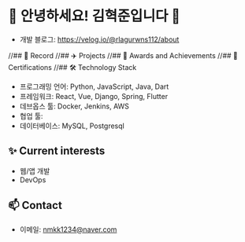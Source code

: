 # 👋 안녕하세요! 김혁준입니다 👋

- 개발 블로그: https://velog.io/@rlagurwns112/about

//## 🚀 Record
//## ✈️ Projects
//## 🏅 Awards and Achievements
//## 📜 Certifications
//## 🛠️ Technology Stack

- 프로그래밍 언어: Python, JavaScript, Java, Dart
- 프레임워크: React, Vue, Django, Spring, Flutter
- 데브옵스 툴: Docker, Jenkins, AWS
- 협업 툴: 
- 데이터베이스: MySQL, Postgresql

## ✨ Current interests

- 웹/앱 개발
- DevOps

## 📫 Contact

- 이메일: nmkk1234@naver.com

